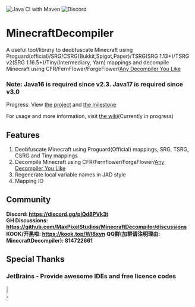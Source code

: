 ![Java CI with Maven](https://github.com/MaxPixelStudios/MinecraftDecompiler/workflows/Java%20CI%20with%20Maven/badge.svg)
![Discord](https://img.shields.io/discord/946514563237552168?label=discord)


# MinecraftDecompiler
A useful tool/library to deobfuscate Minecraft using Proguard(official)/SRG/CSRG(Bukkit,Spigot,Paper)/TSRG(SRG 1.13+)/TSRG v2(SRG 1.16.5+)/Tiny(Intermediary, Yarn) mappings and decompile Minecraft using CFR/FernFlower/ForgeFlower/[Any Decompiler You Like](https://github.com/MaxPixelStudios/MinecraftDecompiler/wiki#tutorial-about-decompiler)
### Note: Java16 is required since v2.3. Java17 is required since v3.0
Progress: View [the project](https://github.com/orgs/MaxPixelStudios/projects/1) and [the milestone](https://github.com/MaxPixelStudios/MinecraftDecompiler/milestone/3)  

For usage and more information, visit [the wiki](https://github.com/MaxPixelStudios/MinecraftDecompiler/wiki)(Currently in progress)

## Features
1. Deobfuscate Minecraft using Proguard(Official) mappings, SRG, TSRG, CSRG and Tiny mappings
2. Decompile Minecraft using CFR/Fernflower/ForgeFlower/[Any Decompiler You Like](https://github.com/MaxPixelStudios/MinecraftDecompiler/wiki#tutorials-about-decompiler)
3. Regenerate local variable names in JAD style
4. Mapping IO

## Community
**Discord: https://discord.gg/pjQd8PVk3t**  
**GH Discussions: https://github.com/MaxPixelStudios/MinecraftDecompiler/discussions**  
**KOOK/开黑啦: https://kook.top/WI8xyn**
**QQ群(加群请注明理由: MinecraftDecompiler): 814722661**

## Special Thanks
### JetBrains - Provide awesome IDEs and free licence codes
<img src="https://user-images.githubusercontent.com/47449269/113337933-07607100-935b-11eb-99dc-a4be92229ecb.png" alt="JetBrains" height="10%" width="10%">

